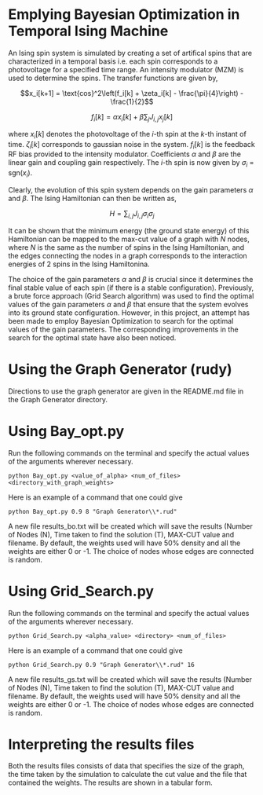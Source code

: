 # Emplying Bayesian Optimization in Temporal Ising Machine
An Ising spin system is simulated by creating a set of artifical spins that are characterized in a temporal basis i.e. each spin corresponds to a photovoltage for a specified time range. An intensity modulator (MZM) is used to determine the spins. The transfer functions are given by,

```math
x_i[k+1] = \text{cos}^2\left(f_i[k] + \zeta_i[k] - \frac{\pi}{4}\right) - \frac{1}{2}
```

```math

f_i[k] = \alpha x_i[k] + \beta \sum_j J_{i,j} x_j[k]
```

where $x_i[k]$ denotes the photovoltage of the $i$-th spin at the $k$-th instant of time. $\zeta_i[k]$ corresponds to gaussian noise in the system. $f_i[k]$ is the feedback RF bias provided to the intensity modulator. Coefficients $\alpha$ and $\beta$ are the linear gain and coupling gain respectively. The $i$-th spin is now given by $\sigma_i$ = sgn($x_i$).

Clearly, the evolution of this spin system depends on the gain parameters $\alpha$ and $\beta$. The Ising Hamiltonian can then be written as,
```math \label{eq: Hamiltonian}
H = \sum_{i, j} J_{i,j} \sigma_i \sigma_j
```

It can be shown that the minimum energy (the ground state energy) of this Hamiltonian can be mapped to the max-cut value of a graph with $N$ nodes, where $N$ is the same as the number of spins in the Ising Hamiltonian, and the edges connecting the nodes in a graph corresponds to the interaction energies of 2 spins in the Ising Hamiltonina.

The choice of the gain parameters $\alpha$ and $\beta$ is crucial since it determines the final stable value of each spin (if there is a stable configuration). Previously, a brute force approach (Grid Search algorithm) was used to find the optimal values of the gain parameters $\alpha$ and $\beta$ that ensure that the system evolves into its ground state configuration. However, in this project, an attempt has been made to employ Bayesian Optimization to search for the optimal values of the gain parameters. The corresponding improvements in the search for the optimal state have also been noticed.

# Using the Graph Generator (rudy)
Directions to use the graph generator are given in the README.md file in the Graph Generator directory.

# Using Bay_opt.py
Run the following commands on the terminal and specify the actual values of the arguments wherever necessary.
```
python Bay_opt.py <value_of_alpha> <num_of_files> <directory_with_graph_weights>
```
Here is an example of a command that one could give
```
python Bay_opt.py 0.9 8 "Graph Generator\\*.rud"
```
A new file results_bo.txt will be created which will save the results (Number of Nodes (N), Time taken to find the solution (T), MAX-CUT value and filename. By default, the weights used will have 50% density and all the weights are either 0 or -1. The choice of nodes whose edges are connected is random.

# Using Grid_Search.py
Run the following commands on the terminal and specify the actual values of the arguments wherever necessary.
```
python Grid_Search.py <alpha_value> <directory> <num_of_files>
```
Here is an example of a command that one could give
```
python Grid_Search.py 0.9 "Graph Generator\\*.rud" 16
```
A new file results_gs.txt will be created which will save the results (Number of Nodes (N), Time taken to find the solution (T), MAX-CUT value and filename. By default, the weights used will have 50% density and all the weights are either 0 or -1. The choice of nodes whose edges are connected is random.

# Interpreting the results files
Both the results files consists of data that specifies the size of the graph, the time taken by the simulation to calculate the cut value and the file that contained the weights. The results are shown in a tabular form.

